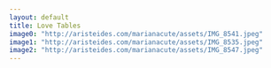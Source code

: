 ```yaml
---
layout: default
title: Love Tables
image0: "http://aristeides.com/marianacute/assets/IMG_8541.jpeg"
image1: "http://aristeides.com/marianacute/assets/IMG_8535.jpeg"
image2: "http://aristeides.com/marianacute/assets/IMG_8547.jpeg"
---
```

